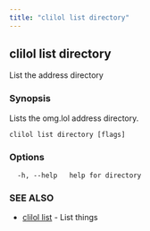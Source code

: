```yaml
---
title: "clilol list directory"
---
```

## clilol list directory

List the address directory

### Synopsis

Lists the omg.lol address directory.

```
clilol list directory [flags]
```

### Options

```
  -h, --help   help for directory
```

### SEE ALSO

* [clilol list](clilol_list.md)	 - List things

